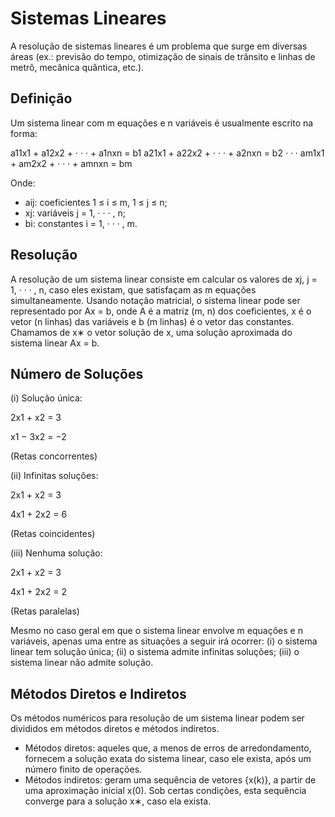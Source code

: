 # Sistemas Lineares

A resolução de sistemas lineares é um problema que surge em diversas áreas (ex.: previsão do tempo, otimização de sinais de trânsito e linhas de metrô, mecânica quântica, etc.).

## Definição

Um sistema linear com m equações e n variáveis é usualmente escrito na forma:

a11x1 + a12x2 + · · · + a1nxn = b1
a21x1 + a22x2 + · · · + a2nxn = b2
·
·
·
am1x1 + am2x2 + · · · + amnxn = bm


Onde:
- aij: coeficientes 1 ≤ i ≤ m, 1 ≤ j ≤ n;
- xj: variáveis j = 1, · · · , n;
- bi: constantes i = 1, · · · , m.

## Resolução

A resolução de um sistema linear consiste em calcular os valores de xj, j = 1, · · · , n, caso eles existam, que satisfaçam as m equações simultaneamente. Usando notação matricial, o sistema linear pode ser representado por Ax = b, onde A é a matriz (m, n) dos coeficientes, x é o vetor (n linhas) das variáveis e b (m linhas) é o vetor das constantes. Chamamos de x∗ o vetor solução de x, uma solução aproximada do sistema linear Ax = b.

## Número de Soluções

(i) Solução única:

2x1 + x2 = 3

x1 − 3x2 = −2

(Retas concorrentes)

(ii) Infinitas soluções:

2x1 + x2 = 3

4x1 + 2x2 = 6

(Retas coincidentes)


(iii) Nenhuma solução:

2x1 + x2 = 3

4x1 + 2x2 = 2

(Retas paralelas)

Mesmo no caso geral em que o sistema linear envolve m equações e n variáveis, apenas uma entre as situações a seguir irá ocorrer:
(i) o sistema linear tem solução única;
(ii) o sistema admite infinitas soluções;
(iii) o sistema linear não admite solução.

## Métodos Diretos e Indiretos

Os métodos numéricos para resolução de um sistema linear podem ser divididos em métodos diretos e métodos indiretos.
- Métodos diretos: aqueles que, a menos de erros de arredondamento, fornecem a solução exata do sistema linear, caso ele exista, após um número finito de operações.
- Métodos indiretos: geram uma sequência de vetores {x(k)}, a partir de uma aproximação inicial x(0). Sob certas condições, esta sequência converge para a solução x∗, caso ela exista.
